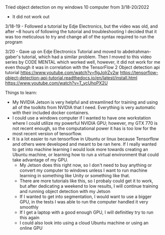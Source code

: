 Tried object detection on my windows 10 computer from 3/18-20/2022
  - It did not work out

3/18-19 - Followed a tutorial by Edje Electronics, but the video was old, and after ~8 hours of following the tutorial and troubleshooting I decided that it was too meticulous to try and change all of the syntax required to run the program

3/20 - Gave up on Edje Electronics Tutorial and moved to abdelrahman-gaber's tutorial, which had a similar problem. Then I moved to this video series by CODE MENTAL which worked well, however, it did not work for me even though it was in correlation with the TensorFlow 2 Object detection api tutorial
  https://www.youtube.com/watch?v=flgJoIrZv2w
  https://tensorflow-object-detection-api-tutorial.readthedocs.io/en/latest/install.html
  https://www.youtube.com/watch?v=T_vcUhoPX2U
  
Things to learn:
  - My NVIDIA Jetson is very helpful and streamlined for training and using all of the toolkits from NVIDIA that I need. Everything is very automatic with their included docker containers.
  - I could use a windows computer if I wanted to have one workstation where I could utilize my powerful NVIDIA GPU; however, my GTX 770 is not recent enough, so the computational power it has is too low for the most recent version of tensorflow.
  - It is a lot easier to run tensorflow in Ubuntu or linux because Tensorflow and others were developed and meant to be ran here. If I really wanted to get into machine learning I would look more towards creating an Ubuntu machine, or learning how to run a virtual environment that could take advantage of my GPU. 
    - My Jetson does this right now, so I don't need to buy anything or convert my computer to windows unless I want to run machine learning in something like Unity or something like that.
    - There are more tutorials like this, so I probaly could get it to work, but after dedicating a weekend to low results, I will continue training and running object detection with my Jetson
    - If I wanted to get into segmentation, I would want to use a bigger GPU, in the tests I was able to run the computer handled it very smoothly
    - If I get a laptop with a good enough GPU, I will definitley try to run this again
    - I could also look into using a cloud Ubuntu machine or using an online GPU
